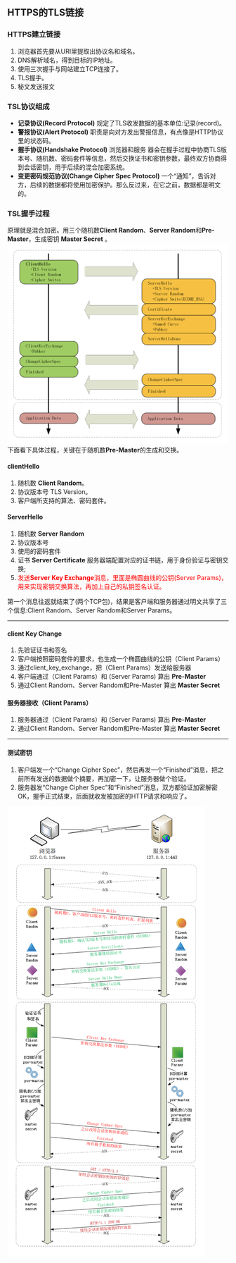 ## HTTPS的TLS链接

### HTTPS建立链接
1. 浏览器首先要从URI里提取出协议名和域名。
2. DNS解析域名，得到目标的IP地址。
3. 使用三次握手与网站建立TCP连接了。
4. TLS握手。
5. 秘文发送报文

### TSL协议组成
+ **记录协议(Record Protocol)** 规定了TLS收发数据的基本单位:记录(record)。
+ **警报协议(Alert Protocol)** 职责是向对方发出警报信息，有点像是HTTP协议里的状态码。
+ **握手协议(Handshake Protocol)** 浏览器和服务 器会在握手过程中协商TLS版本号、随机数、密码套件等信息，然后交换证书和密钥参数，最终双方协商得 到会话密钥，用于后续的混合加密系统。
+ **变更密码规范协议(Change Cipher Spec Protocol)** 一个“通知”，告诉对 方，后续的数据都将使用加密保护。那么反过来，在它之前，数据都是明文的。

### TSL握手过程
原理就是混合加密。用三个随机数**Client Random**、**Server Random**和**Pre-Master**，生成密钥 **Master Secret** 。
![https_tsl_流程](../../Images/http/https_tsl_m.png)
下面看下具体过程，关键在于随机数**Pre-Master**的生成和交换。

#### clientHello
1. 随机数 **Client Random**。
2. 协议版本号 TLS Version。
3. 客户端所支持的算法、密码套件。

#### ServerHello
1. 随机数 **Server Random**
2. 协议版本号
3. 使用的密码套件
4. 证书 **Server Certificate** 服务器端配置对应的证书链，用于身份验证与密钥交换;
5. <font color=red >发送**Server Key Exchange**消息，里面是椭圆曲线的公钥(Server Params)，用来实现密钥交换算法，再加上自己的私钥签名认证。</font>

第一个消息往返就结束了(两个TCP包)，结果是客户端和服务器通过明文共享了三个信息:Client Random、Server Random和Server Params。
****

#### client Key Change
1. 先验证证书和签名
2. 客户端按照密码套件的要求，也生成一个椭圆曲线的公钥（Client Params）
3. 通过client_key_exchange，把（Client Params）发送给服务器
4. 客户端通过（Client Params）和 (Server Params) 算出 **Pre-Master**
5. 通过Client Random、Server Random和Pre-Master 算出 **Master Secret**

#### 服务器接收（Client Params）
1. 服务器通过（Client Params）和 (Server Params) 算出 **Pre-Master**
2. 通过Client Random、Server Random和Pre-Master 算出 **Master Secret**
****

#### 测试密钥
1. 客户端发一个“Change Cipher Spec”，然后再发一个“Finished”消息，把之前所有发送的数据做个摘要，再加密一下，让服务器做个验证。
2. 服务器发“Change Cipher Spec”和“Finished”消息，双方都验证加密解密OK，握手正式结束，后面就收发被加密的HTTP请求和响应了。

![https_tsl——详细](../../Images/http/https_tsl链接.png)


